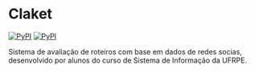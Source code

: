 # Claket

[![PyPI](https://img.shields.io/pypi/status/pysigep.svg?style=flat-square)]()
[![PyPI](https://img.shields.io/pypi/pyversions/Django.svg)]()

Sistema de avaliação de roteiros com base em dados de redes socias, desenvolvido por alunos do curso de Sistema de Informação da UFRPE.
